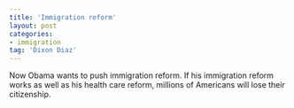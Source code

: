 ```yaml
---
title: 'Immigration reform'
layout: post
categories:
- immigration
tag: 'Dixon Diaz'
---
```


Now Obama wants to push immigration reform. If his immigration reform works as well as his health care reform, millions of Americans will lose their citizenship.